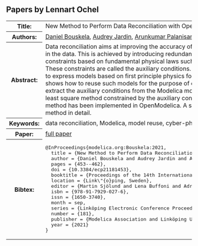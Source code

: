 ## Papers by Lennart Ochel
<table><tr><th>Title:</th>
<td>New Method to Perform Data Reconciliation with OpenModelica and ThermoSysPro</td>
</tr>
<tr><th>Authors:</th>
<td>
<a href="/proceedings/authors/DanielBouskela">Daniel Bouskela</a>, <a href="/proceedings/authors/AudreyJardin">Audrey Jardin</a>, <a href="/proceedings/authors/ArunkumarPalanisamy">Arunkumar Palanisamy</a>, <a href="/proceedings/authors/LennartOchel">Lennart Ochel</a> and <a href="/proceedings/authors/AdrianPop">Adrian Pop</a></td>
</tr>
<tr><th>Abstract:</th>
<td>Data reconciliation aims at improving the accuracy of measurements by reducing the effect of random errors in the data. This is achieved by introducing redundancies on the measured quantities in the form of constraints based on fundamental physical laws such as mass, momentum and energy balance equations. These constraints are called the auxiliary conditions. Modelica is an equational language that was conceived to express models based on first principle physics for the purpose of behavioral simulation. This paper shows how to reuse such models for the purpose of data reconciliation. The novelty is to automatically extract the auxiliary conditions from the Modelica model. Then the reconciled values are computed using a least square method constrained by the auxiliary conditions, as specified by the VDI 2048 standard. The new method has been implemented in OpenModelica. A simple example built with ThermoSysPro illustrates the method in detail.</td></tr>
<tr><th>Keywords:</th>
<td>data reconciliation, Modelica, model reuse, cyber-physical systems, structural analysis</td></tr>
<tr><th>Paper:</th>
<td><a href="https://doi.org/10.3384/ecp21181453">full paper</a></td>
</tr>
<tr><th>Bibtex:</th>
<td><pre>
@InProceedings{modelica.org:Bouskela:2021,
  title = {New Method to Perform Data Reconciliation with OpenModelica and ThermoSysPro},
  author = {Daniel Bouskela and Audrey Jardin and Arunkumar Palanisamy and Lennart Ochel and Adrian Pop},
  pages = {453--462},
  doi = {10.3384/ecp21181453},
  booktitle = {Proceedings of the 14th International Modelica Conference},
  location = {Link\&quot;{o}ping, Sweden},
  editor = {Martin Sjölund and Lena Buffoni and Adrian Pop and Lennart Ochel},
  isbn = {978-91-7929-027-6},
  issn = {1650-3740},
  month = sep,
  series = {Linköping Electronic Conference Proceedings},
  number = {181},
  publisher = {Modelica Association and Linköping University Electronic Press},
  year = {2021}
}
</pre></td></tr>
</table><br>
